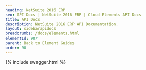```yaml
---
heading: NetSuite 2016 ERP
seo: API Docs | NetSuite 2016 ERP | Cloud Elements API Docs
title: API Docs
description: NetSuite 2016 ERP API Documentation.
layout: sidebarapidocs
breadcrumbs: /docs/elements.html
elementId: 987
parent: Back to Element Guides
order: 90
---
```


{% include swagger.html %}
